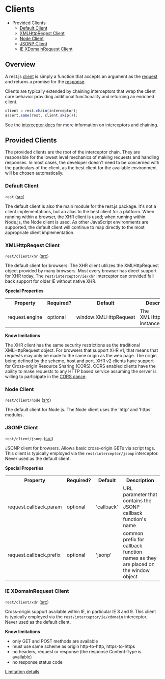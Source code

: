 # Clients

- Provided Clients
  - [Default Client](#module-rest)
  - [XMLHttpReqest Client](#module-rest/client/xhr)
  - [Node Client](#module-rest/client/node)
  - [JSONP Client](#module-rest/client/jsonp)
  - [IE XDomainRequest Client](#module-rest/client/xdr)


## Overview

A rest.js [client](interfaces.md#interface-client) is simply a function that accepts an argument as the [request](interfaces.md#interface-request) and returns a promise for the [response](interfaces.md#interface-response).

Clients are typically extended by chaining interceptors that wrap the client core behavior providing additional functionality and returning an enriched client.

```javascript
client = rest.chain(interceptor);
assert.same(rest, client.skip());
```

See the [interceptor docs](interceptors.md) for more information on interceptors and chaining.


## Provided Clients

The provided clients are the root of the interceptor chain.  They are responsible for the lowest level mechanics of making requests and handling responses.  In most cases, the developer doesn't need to be concerned with the particulars of the client, as the best client for the available environment will be chosen automatically.


<a name="module-rest"></a>
### Default Client

`rest` ([src](../rest.js))

The default client is also the main module for the rest.js package.  It's not a client implementations, but an alias to the best client for a platform.  When running within a browser, the XHR client is used; when running within Node.js, the Node client is used.  As other JavaScript environments are supported, the default client will continue to map directly to the most appropriate client implementation.


<a name="module-rest/client/xhr"></a>
### XMLHttpReqest Client

`rest/client/xhr` ([src](../client/xhr.js))

The default client for browsers.  The XHR client utilizes the XMLHttpRequest object provided by many browsers.  Most every browser has direct support for XHR today.  The `rest/interceptor/ie/xhr` interceptor can provided fall back support for older IE without native XHR.

**Special Properties**

<table>
<tr>
  <th>Property</th>
  <th>Required?</th>
  <th>Default</th>
  <th>Description</th>
</tr>
<tr>
  <td>request.engine</td>
  <td>optional</td>
  <td>window.XMLHttpRequest</td>
  <td>The XMLHttpRequest instance to use</td>
</tr>
</table>

**Know limitations**

The XHR client has the same security restrictions as the traditional XMLHttpRequest object.  For browsers that support XHR v1, that means that requests may only be made to the same origin as the web page.  The origin being defined by the scheme, host and port.  XHR v2 clients have support for Cross-origin Resource Sharing (CORS).  CORS enabled clients have the ability to make requests to any HTTP based service assuming the server is willing to participate in the [CORS dance](http://www.html5rocks.com/en/tutorials/cors/).


<a name="module-rest/client/node"></a>
### Node Client

`rest/client/node` ([src](../client/node.js))

The default client for Node.js.  The Node client uses the 'http' and 'https' modules.


<a name="module-rest/client/jsonp"></a>
### JSONP Client

`rest/client/jsonp` ([src](../client/jsonp.js))

JSONP client for browsers.  Allows basic cross-origin GETs via script tags.  This client is typically employed via the `rest/interceptor/jsonp` interceptor.  Never used as the default client.

**Special Properties**

<table>
<tr>
  <th>Property</th>
  <th>Required?</th>
  <th>Default</th>
  <th>Description</th>
</tr>
<tr>
  <td>request.callback.param</td>
  <td>optional</td>
  <td>'callback'</td>
  <td>URL parameter that contains the JSONP callback function's name</td>
</tr>
<tr>
  <td>request.callback.prefix</td>
  <td>optional</td>
  <td>'jsonp'</td>
  <td>common prefix for callback function names as they are placed on the window object</td>
</tr>
</table>


<a name="module-rest/client/xdr"></a>
### IE XDomainRequest Client

`rest/client/xdr` ([src](../client/xdr.js))

Cross-origin support available within IE, in particular IE 8 and 9.  This client is typically employed via the `rest/interceptor/ie/xdomain` interceptor.  Never used as the default client.

**Know limitations**

- only GET and POST methods are available
- must use same scheme as origin http-to-http, https-to-https
- no headers, request or response (the response Content-Type is available)
- no response status code

[Limitation details](http://blogs.msdn.com/b/ieinternals/archive/2010/05/13/xdomainrequest-restrictions-limitations-and-workarounds.aspx)
